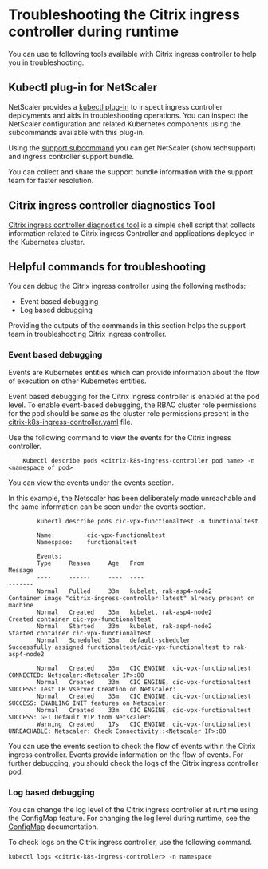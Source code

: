 # Troubleshooting the Citrix ingress controller during runtime

You can use te following tools available with Citrix ingress controller to help you in troubleshooting.

## Kubectl plug-in for NetScaler

NetScaler provides a [kubectl plug-in](https://github.com/netscaler/modern-apps-toolkit/tree/main/netscaler-plugin) to inspect ingress controller deployments and aids in troubleshooting operations. You can inspect the NetScaler configuration and related Kubernetes components using the subcommands available with this plug-in.

Using the [support subcommand](https://github.com/netscaler/modern-apps-toolkit/tree/main/netscaler-plugin#support-command) you can get NetScaler (show techsupport) and ingress controller support bundle.

You can collect and share the support bundle information with the support team for faster resolution.

## Citrix ingress controller diagnostics Tool

[Citrix ingress controller diagnostics tool](https://github.com/netscaler/modern-apps-toolkit/tree/main/cic_diagnostics_tool) is a simple shell script that collects information related to Citrix ingress Controller and applications deployed in the Kubernetes cluster.

## Helpful commands for troubleshooting

You can debug the Citrix ingress controller using the following methods:

-  Event based debugging
-  Log based debugging

Providing the outputs of the commands in this section helps the support team in troubleshooting Citrix ingress controller.

### Event based debugging

Events are Kubernetes entities which can provide information about the flow of execution on other Kubernetes entities.

Event based debugging for the Citrix ingress controller is enabled at the pod level. To enable event-based debugging, the RBAC cluster role permissions for the pod should be same as the cluster role permissions present in the [citrix-k8s-ingress-controller.yaml](https://github.com/netscaler/netscaler-k8s-ingress-controller/blob/master/deployment/baremetal/citrix-k8s-ingress-controller.yaml) file.

Use the following command to view the events for the Citrix ingress controller.

        Kubectl describe pods <citrix-k8s-ingress-controller pod name> -n <namespace of pod>

You can view the events under the events section.

In this example, the Netscaler has been deliberately made unreachable and the same information can be seen under the events section.

            kubectl describe pods cic-vpx-functionaltest -n functionaltest

            Name:         cic-vpx-functionaltest
            Namespace:    functionaltest

            Events:
            Type     Reason     Age   From                                Message
            ----     ------     ----  ----                                -------
            Normal   Pulled     33m   kubelet, rak-asp4-node2             Container image "citrix-ingress-controller:latest" already present on machine
            Normal   Created    33m   kubelet, rak-asp4-node2             Created container cic-vpx-functionaltest
            Normal   Started    33m   kubelet, rak-asp4-node2             Started container cic-vpx-functionaltest
            Normal   Scheduled  33m   default-scheduler                   Successfully assigned functionaltest/cic-vpx-functionaltest to rak-asp4-node2

            Normal   Created    33m   CIC ENGINE, cic-vpx-functionaltest  CONNECTED: Netscaler:<Netscaler IP>:80
            Normal   Created    33m   CIC ENGINE, cic-vpx-functionaltest  SUCCESS: Test LB Vserver Creation on Netscaler:
            Normal   Created    33m   CIC ENGINE, cic-vpx-functionaltest  SUCCESS: ENABLING INIT features on Netscaler:
            Normal   Created    33m   CIC ENGINE, cic-vpx-functionaltest  SUCCESS: GET Default VIP from Netscaler:
            Warning  Created    17s   CIC ENGINE, cic-vpx-functionaltest  UNREACHABLE: Netscaler: Check Connectivity::<Netscaler IP>:80

You can use the events section to check the flow of events within the Citrix ingress controller. Events provide information on the flow of events. For further debugging, you should check the logs of the Citrix ingress controller pod.

### Log based debugging

 You can change the log level of the Citrix ingress controller at runtime using the ConfigMap feature. For changing the log level during runtime, see the [ConfigMap](https://developer-docs.citrix.com/projects/citrix-k8s-ingress-controller/en/latest/configure/config-map/) documentation.

To check logs on the Citrix ingress controller, use the following command.

    kubectl logs <citrix-k8s-ingress-controller> -n namespace
